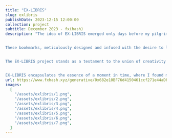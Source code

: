 ```yaml
---
title: "EX-LIBRIS"
slug: exlibris
publishDate: 2023-12-15 12:00:00
collection: project
subtitle: December 2023 - fx(hash)
description: "The idea of EX-LIBRIS emerged only days before my pilgrimage to the Artblocks Marfa Weekend in September. What began as an intent to craft exquisite bookmarks for a select circle swiftly transformed into a revelation of the creative potential within this seemingly modest format. From this first batch only 32 bookmarks came into existence.


These bookmarks, meticulously designed and infused with the desire to learn, served as more than placeholders within pages. They encapsulated a narrative of artistic exploration, self discovery and interpersonal connections. It was in this moment of realization that the decision to immortalize this project on the blockchain took root.


The EX-LIBRIS project stands as a testament to the union of creativity and the possibilities made possible by blockchain technology. Each bookmark, a work of art in its own right, represents a fragment of this creative journey. With an ethos of uniqueness and individuality, each holder will have the opportunity to redeem their bookmark (or set) after minting, offering a tangible and signed testament to this unique artistic endeavor.


EX-LIBRIS encapsulates the essence of a moment in time, where I found my tribe as an artist and transformed into an enduring testament to art's evolution—an ode to tradition, knowledge, innovation, and the limitless horizons of art in the digital age."
url: https://www.fxhash.xyz/generative/0x682e10BF76d4150461ccf271e44aDb1DFe5f9F3A
images:
  [
    "/assets/exlibris/1.png",
    "/assets/exlibris/2.png",
    "/assets/exlibris/3.png",
    "/assets/exlibris/4.png",
    "/assets/exlibris/5.png",
    "/assets/exlibris/6.png",
    "/assets/exlibris/7.png",
  ]
---
```

